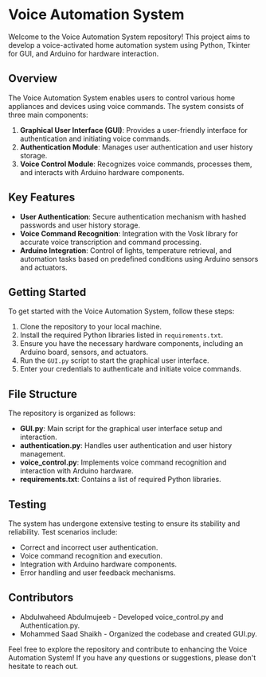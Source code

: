 # Voice Automation System

Welcome to the Voice Automation System repository! This project aims to develop a voice-activated home automation system using Python, Tkinter for GUI, and Arduino for hardware interaction.

## Overview

The Voice Automation System enables users to control various home appliances and devices using voice commands. The system consists of three main components:

1. **Graphical User Interface (GUI)**: Provides a user-friendly interface for authentication and initiating voice commands.
2. **Authentication Module**: Manages user authentication and user history storage.
3. **Voice Control Module**: Recognizes voice commands, processes them, and interacts with Arduino hardware components.

## Key Features

- **User Authentication**: Secure authentication mechanism with hashed passwords and user history storage.
- **Voice Command Recognition**: Integration with the Vosk library for accurate voice transcription and command processing.
- **Arduino Integration**: Control of lights, temperature retrieval, and automation tasks based on predefined conditions using Arduino sensors and actuators.

## Getting Started

To get started with the Voice Automation System, follow these steps:

1. Clone the repository to your local machine.
2. Install the required Python libraries listed in `requirements.txt`.
3. Ensure you have the necessary hardware components, including an Arduino board, sensors, and actuators.
4. Run the `GUI.py` script to start the graphical user interface.
5. Enter your credentials to authenticate and initiate voice commands.

## File Structure

The repository is organized as follows:

- **GUI.py**: Main script for the graphical user interface setup and interaction.
- **authentication.py**: Handles user authentication and user history management.
- **voice_control.py**: Implements voice command recognition and interaction with Arduino hardware.
- **requirements.txt**: Contains a list of required Python libraries.

## Testing

The system has undergone extensive testing to ensure its stability and reliability. Test scenarios include:

- Correct and incorrect user authentication.
- Voice command recognition and execution.
- Integration with Arduino hardware components.
- Error handling and user feedback mechanisms.


## Contributors

- Abdulwaheed Abdulmujeeb - Developed voice_control.py and Authentication.py.
- Mohammed Saad Shaikh - Organized the codebase and created GUI.py.

  
Feel free to explore the repository and contribute to enhancing the Voice Automation System! If you have any questions or suggestions, please don't hesitate to reach out.

